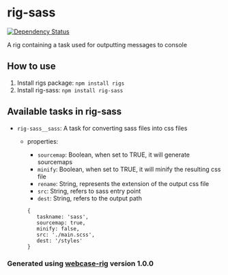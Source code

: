 # rig-sass
[![Dependency Status](https://david-dm.org/vladfilipro/rig-sass.svg)](https://david-dm.org/vladfilipro/rig-sass)

A rig containing a task used for outputting messages to console

## How to use
1. Install rigs package: `npm install rigs`
2. Install rig-sass: `npm install rig-sass`

## Available tasks in rig-sass
- `rig-sass__sass`: A task for converting sass files into css files
  - properties:
    - `sourcemap`: Boolean, when set to TRUE, it will generate sourcemaps
    - `minify`: Boolean, when set to TRUE, it will minify the resulting css file
    - `rename`: String, represents the extension of the output css file
    - `src`: String, refers to sass entry point
    - `dest`: String, refers to the output path

    ```
    {
       taskname: 'sass',
       sourcemap: true,
       minify: false,
       src: './main.scss',
       dest: '/styles'
    }
    ```

### Generated using [webcase-rig](https://www.npmjs.com/package/webcase-rig) version 1.0.0
